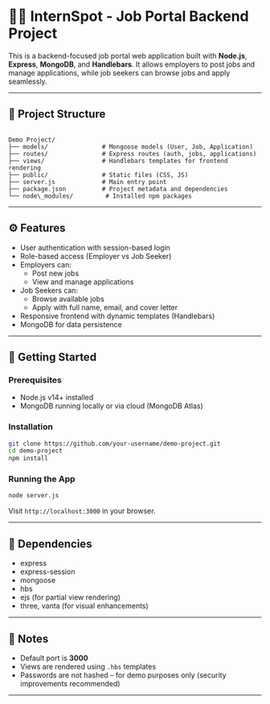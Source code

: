 # 🧑‍💼 InternSpot - Job Portal Backend Project

This is a backend-focused job portal web application built with **Node.js**, **Express**, **MongoDB**, and **Handlebars**. It allows employers to post jobs and manage applications, while job seekers can browse jobs and apply seamlessly.

---

## 📁 Project Structure

```

Demo Project/
├── models/               # Mongoose models (User, Job, Application)
├── routes/               # Express routes (auth, jobs, applications)
├── views/                # Handlebars templates for frontend rendering
├── public/               # Static files (CSS, JS)
├── server.js             # Main entry point
├── package.json          # Project metadata and dependencies
└── node\_modules/         # Installed npm packages

````

---

## ⚙️ Features

- User authentication with session-based login
- Role-based access (Employer vs Job Seeker)
- Employers can:
  - Post new jobs
  - View and manage applications
- Job Seekers can:
  - Browse available jobs
  - Apply with full name, email, and cover letter
- Responsive frontend with dynamic templates (Handlebars)
- MongoDB for data persistence

---

## 🚀 Getting Started

### Prerequisites

- Node.js v14+ installed
- MongoDB running locally or via cloud (MongoDB Atlas)

### Installation

```bash
git clone https://github.com/your-username/demo-project.git
cd demo-project
npm install
````

### Running the App

```bash
node server.js
```

Visit `http://localhost:3000` in your browser.

---

## 🧩 Dependencies

* express
* express-session
* mongoose
* hbs
* ejs (for partial view rendering)
* three, vanta (for visual enhancements)

---

## 📌 Notes

* Default port is **3000**
* Views are rendered using `.hbs` templates
* Passwords are not hashed – for demo purposes only (security improvements recommended)

---
